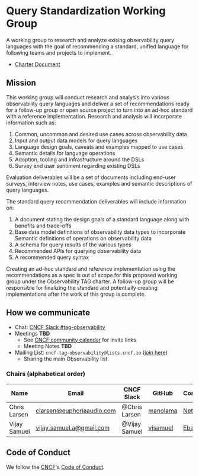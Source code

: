 # Query Standardization Working Group

A working group to research and analyze exising observability query languages with the goal of
recommending a standard, unified language for following teams and projects to implement.

* [Charter Document](https://docs.google.com/document/d/1JRQ4hoLtvWl6NqBu_RN8T7tFaFY5jkzdzsB9H-V370A/edit#)

## Mission

This working group will conduct research and analysis into various observability query languages and 
deliver a set of recommendations ready for a follow-up group or open source project to turn into an 
ad-hoc standard with a reference implementation. Research and analysis will incorporate information 
such as:

1) Common, uncommon and desired use cases across observability data
1) Input and output data models for query languages
1) Language design goals, caveats and examples mapped to use cases
1) Semantic details for language operations
1) Adoption, tooling and infrastructure around the DSLs
1) Survey end user sentiment regarding existing DSLs

Evaluation deliverables will be a set of documents including end-user surveys, interview notes, use 
cases, examples and semantic descriptions of query languages.

The standard query recommendation deliverables will include information on:

1) A document stating the design goals of a standard language along with benefits and trade-offs
1) Base data model definitions of observability data types to incorporate Semantic definitions of 
   operations on observability data
1) A schema for query results of the various types
1) Recommended APIs for querying observability data
1) A recommended query syntax

Creating an ad-hoc standard and reference implementation using the recommendations as a spec is out 
of scope for this proposed working group under the Observability TAG charter. A follow-up group will 
be responsible for finalizing the standard and potentially creating implementations after the work of 
this group is complete.

## How we communicate

* Chat: [CNCF Slack #tag-observability](https://slack.cncf.io)
* Meetings **TBD**
    * See [CNCF community calendar](https://www.cncf.io/community/calendar/) for invite links
    * Meeting Notes **TBD**
* Mailing List: `cncf-tag-observability@lists.cncf.io` ([join here](https://lists.cncf.io/g/cncf-tag-observability))
    * Sharing the main Observability list.

### Chairs (alphabetical order)

| Name         | Email                     | CNCF Slack    | GitHub     | Company   | Open Source         |
|--------------|---------------------------|---------------|------------|-----------|---------------------|
| Chris Larsen | clarsen@euphoriaaudio.com | @Chris Larsen | [manolama] | [Netflix] | [OpenTSDB], [Atlas] |
| Vijay Samuel | vijay.samuel.a@gmail.com  | @Vijay Samuel | [vjsamuel] | [Ebay]    |                     |

## Code of Conduct

We follow the [CNCF](https://www.cncf.io/)'s 
[Code of Conduct](https://github.com/cncf/foundation/blob/master/code-of-conduct.md).



[manolama]:       https://github.com/manolama
[Netflix]:        https://netflix.com
[OpenTSDB]:       https://github.com/OpenTSDB
[Atlas]:          https://github.com/Netflix/atlas
[vjsamuel]:       https://github.com/vjsamuel
[Ebay]:           https://www.ebay.com